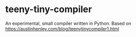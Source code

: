 # teeny-tiny-compiler
An experimental, small compiler written in Python. Based on https://austinhenley.com/blog/teenytinycompiler1.html
